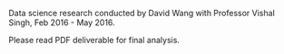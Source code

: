 Data science research conducted by David Wang with Professor Vishal Singh, Feb 2016 - May 2016. 

Please read PDF deliverable for final analysis.
